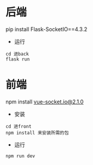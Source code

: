 
# 后端

pip install Flask-SocketIO==4.3.2


* 运行
```
cd 进back
flask run
```

# 前端
npm install vue-socket.io@2.1.0

* 安装

```
cd 进front
npm install 来安装所需的包
```

* 运行
```
npm run dev
```